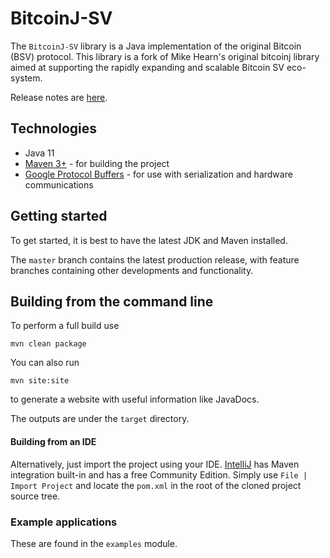 # BitcoinJ-SV

The `BitcoinJ-SV` library is a Java implementation of the original Bitcoin (BSV) protocol. This library is a fork of Mike Hearn's original bitcoinj 
library aimed at supporting the rapidly expanding and scalable Bitcoin SV eco-system.

Release notes are [here](docs/Releases.md).

## Technologies

* Java 11
* [Maven 3+](http://maven.apache.org) - for building the project
* [Google Protocol Buffers](https://github.com/google/protobuf) - for use with serialization and hardware communications

## Getting started

To get started, it is best to have the latest JDK and Maven installed. 

The `master` branch contains the latest production release, with feature branches containing other developments and functionality. 

## Building from the command line

To perform a full build use
```
mvn clean package
```
You can also run
```
mvn site:site
```
to generate a website with useful information like JavaDocs.

The outputs are under the `target` directory.

#### Building from an IDE

Alternatively, just import the project using your IDE. [IntelliJ](http://www.jetbrains.com/idea/download/) has Maven 
integration built-in and has a free Community Edition. Simply use `File | Import Project` and locate the `pom.xml` in the 
root of the cloned project source tree.

### Example applications

These are found in the `examples` module.

